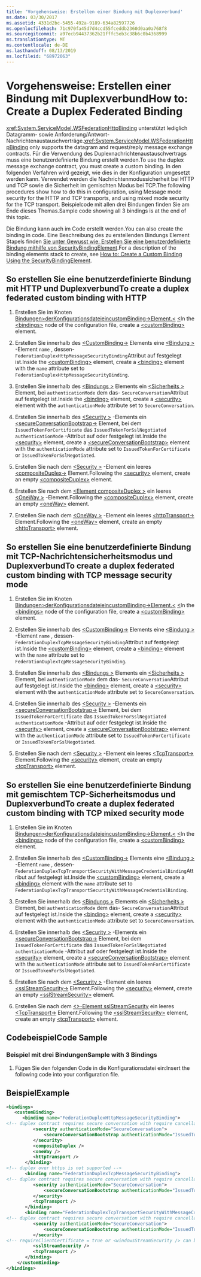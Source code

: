 ```yaml
---
title: 'Vorgehensweise: Erstellen einer Bindung mit Duplexverbund'
ms.date: 03/30/2017
ms.assetid: 4331d2bc-5455-492a-9189-634a82597726
ms.openlocfilehash: 71c970fa45d7d4ccd55fceddb2360d0aa0a768f8
ms.sourcegitcommit: a97ecb94437362b21fffc5eb3c38b6c0b4368999
ms.translationtype: MT
ms.contentlocale: de-DE
ms.lasthandoff: 08/13/2019
ms.locfileid: "68972063"
---
```

# <a name="how-to-create-a-duplex-federated-binding"></a><span data-ttu-id="25565-102">Vorgehensweise: Erstellen einer Bindung mit Duplexverbund</span><span class="sxs-lookup"><span data-stu-id="25565-102">How to: Create a Duplex Federated Binding</span></span>

<span data-ttu-id="25565-103"><xref:System.ServiceModel.WSFederationHttpBinding> unterstützt lediglich Datagramm- sowie Anforderung/Antwort-Nachrichtenaustauschverträge.</span><span class="sxs-lookup"><span data-stu-id="25565-103"><xref:System.ServiceModel.WSFederationHttpBinding> only supports the datagram and request/reply message exchange contracts.</span></span> <span data-ttu-id="25565-104">Für die Verwendung des Duplexnachrichtenaustauschvertrags muss eine benutzerdefinierte Bindung erstellt werden.</span><span class="sxs-lookup"><span data-stu-id="25565-104">To use the duplex message exchange contract, you must create a custom binding.</span></span> <span data-ttu-id="25565-105">In den folgenden Verfahren wird gezeigt, wie dies in der Konfiguration umgesetzt werden kann. Verwendet werden die Nachrichtenmodussicherheit bei HTTP und TCP sowie die Sicherheit im gemischten Modus bei TCP.</span><span class="sxs-lookup"><span data-stu-id="25565-105">The following procedures show how to do this in configuration, using Message mode security for the HTTP and TCP transports, and using mixed mode security for the TCP transport.</span></span> <span data-ttu-id="25565-106">Beispielcode mit allen drei Bindungen finden Sie am Ende dieses Themas.</span><span class="sxs-lookup"><span data-stu-id="25565-106">Sample code showing all 3 bindings is at the end of this topic.</span></span>

<span data-ttu-id="25565-107">Die Bindung kann auch im Code erstellt werden.</span><span class="sxs-lookup"><span data-stu-id="25565-107">You can also create the binding in code.</span></span> <span data-ttu-id="25565-108">Eine Beschreibung des zu erstellenden Bindungs Element Stapels finden [Sie unter Gewusst wie: Erstellen Sie eine benutzerdefinierte Bindung mithilfe von SecurityBindingElement](../../../../docs/framework/wcf/feature-details/how-to-create-a-custom-binding-using-the-securitybindingelement.md).</span><span class="sxs-lookup"><span data-stu-id="25565-108">For a description of the binding elements stack to create, see [How to: Create a Custom Binding Using the SecurityBindingElement](../../../../docs/framework/wcf/feature-details/how-to-create-a-custom-binding-using-the-securitybindingelement.md).</span></span>

## <a name="to-create-a-duplex-federated-custom-binding-with-http"></a><span data-ttu-id="25565-109">So erstellen Sie eine benutzerdefinierte Bindung mit HTTP und Duplexverbund</span><span class="sxs-lookup"><span data-stu-id="25565-109">To create a duplex federated custom binding with HTTP</span></span>

1. <span data-ttu-id="25565-110">Erstellen Sie im Knoten [ Bindungen>derKonfigurationsdateieincustomBinding->Element.\<](../../../../docs/framework/configure-apps/file-schema/wcf/bindings.md) [ \<](../../../../docs/framework/configure-apps/file-schema/wcf/custombinding.md)</span><span class="sxs-lookup"><span data-stu-id="25565-110">In the [\<bindings>](../../../../docs/framework/configure-apps/file-schema/wcf/bindings.md) node of the configuration file, create a [\<customBinding>](../../../../docs/framework/configure-apps/file-schema/wcf/custombinding.md) element.</span></span>

2. <span data-ttu-id="25565-111">Erstellen Sie innerhalb des [ \<CustomBinding->](../../../../docs/framework/configure-apps/file-schema/wcf/custombinding.md) Elements eine [ \<Bindung >](../../../../docs/framework/misc/binding.md) -Element `name` , dessen- `FederationDuplexHttpMessageSecurityBinding`Attribut auf festgelegt ist.</span><span class="sxs-lookup"><span data-stu-id="25565-111">Inside the [\<customBinding>](../../../../docs/framework/configure-apps/file-schema/wcf/custombinding.md) element, create a [\<binding>](../../../../docs/framework/misc/binding.md) element with the `name` attribute set to `FederationDuplexHttpMessageSecurityBinding`.</span></span>

3. <span data-ttu-id="25565-112">Erstellen Sie innerhalb des [ \<Bindungs >](../../../../docs/framework/misc/binding.md) Elements ein [ \<Sicherheits >](../../../../docs/framework/configure-apps/file-schema/wcf/security-of-custombinding.md) Element, bei `authenticationMode` dem das- `SecureConversation`Attribut auf festgelegt ist.</span><span class="sxs-lookup"><span data-stu-id="25565-112">Inside the [\<binding>](../../../../docs/framework/misc/binding.md) element, create a [\<security>](../../../../docs/framework/configure-apps/file-schema/wcf/security-of-custombinding.md) element with the `authenticationMode` attribute set to `SecureConversation`.</span></span>

4. <span data-ttu-id="25565-113">Erstellen Sie innerhalb des [ \<Security >](../../../../docs/framework/configure-apps/file-schema/wcf/security-of-custombinding.md) -Elements ein [ \<secureConversationBootstrap->](../../../../docs/framework/configure-apps/file-schema/wcf/secureconversationbootstrap.md) Element, bei dem `IssuedTokenForCertificate` das `IssuedTokenForSslNegotiated` `authenticationMode` -Attribut auf oder festgelegt ist.</span><span class="sxs-lookup"><span data-stu-id="25565-113">Inside the [\<security>](../../../../docs/framework/configure-apps/file-schema/wcf/security-of-custombinding.md) element, create a [\<secureConversationBootstrap>](../../../../docs/framework/configure-apps/file-schema/wcf/secureconversationbootstrap.md) element with the `authenticationMode` attribute set to `IssuedTokenForCertificate` or `IssuedTokenForSslNegotiated`.</span></span>

5. <span data-ttu-id="25565-114">Erstellen Sie nach dem [ \<Security >](../../../../docs/framework/configure-apps/file-schema/wcf/security-of-custombinding.md) -Element ein leeres [ \<compositeDuplex->](../../../../docs/framework/configure-apps/file-schema/wcf/compositeduplex.md) Element.</span><span class="sxs-lookup"><span data-stu-id="25565-114">Following the [\<security>](../../../../docs/framework/configure-apps/file-schema/wcf/security-of-custombinding.md) element, create an empty [\<compositeDuplex>](../../../../docs/framework/configure-apps/file-schema/wcf/compositeduplex.md) element.</span></span>

6. <span data-ttu-id="25565-115">Erstellen Sie nach dem [ \<Element compositeDuplex >](../../../../docs/framework/configure-apps/file-schema/wcf/compositeduplex.md) ein leeres [ \<OneWay >](../../../../docs/framework/configure-apps/file-schema/wcf/oneway.md) -Element.</span><span class="sxs-lookup"><span data-stu-id="25565-115">Following the [\<compositeDuplex>](../../../../docs/framework/configure-apps/file-schema/wcf/compositeduplex.md) element, create an empty [\<oneWay>](../../../../docs/framework/configure-apps/file-schema/wcf/oneway.md) element.</span></span>

7. <span data-ttu-id="25565-116">Erstellen Sie nach dem [ \<OneWay >](../../../../docs/framework/configure-apps/file-schema/wcf/oneway.md) -Element ein leeres [ \<httpTransport->](../../../../docs/framework/configure-apps/file-schema/wcf/httptransport.md) Element.</span><span class="sxs-lookup"><span data-stu-id="25565-116">Following the [\<oneWay>](../../../../docs/framework/configure-apps/file-schema/wcf/oneway.md) element, create an empty [\<httpTransport>](../../../../docs/framework/configure-apps/file-schema/wcf/httptransport.md) element.</span></span>

## <a name="to-create-a-duplex-federated-custom-binding-with-tcp-message-security-mode"></a><span data-ttu-id="25565-117">So erstellen Sie eine benutzerdefinierte Bindung mit TCP-Nachrichtensicherheitsmodus und Duplexverbund</span><span class="sxs-lookup"><span data-stu-id="25565-117">To create a duplex federated custom binding with TCP message security mode</span></span>

1. <span data-ttu-id="25565-118">Erstellen Sie im Knoten [ Bindungen>derKonfigurationsdateieincustomBinding->Element.\<](../../../../docs/framework/configure-apps/file-schema/wcf/bindings.md) [ \<](../../../../docs/framework/configure-apps/file-schema/wcf/custombinding.md)</span><span class="sxs-lookup"><span data-stu-id="25565-118">In the [\<bindings>](../../../../docs/framework/configure-apps/file-schema/wcf/bindings.md) node of the configuration file, create a [\<customBinding>](../../../../docs/framework/configure-apps/file-schema/wcf/custombinding.md) element.</span></span>

2. <span data-ttu-id="25565-119">Erstellen Sie innerhalb des [ \<CustomBinding->](../../../../docs/framework/configure-apps/file-schema/wcf/custombinding.md) Elements eine [ \<Bindung >](../../../../docs/framework/misc/binding.md) -Element `name` , dessen- `FederationDuplexTcpMessageSecurityBinding`Attribut auf festgelegt ist.</span><span class="sxs-lookup"><span data-stu-id="25565-119">Inside the [\<customBinding>](../../../../docs/framework/configure-apps/file-schema/wcf/custombinding.md) element, create a [\<binding>](../../../../docs/framework/misc/binding.md) element with the `name` attribute set to `FederationDuplexTcpMessageSecurityBinding`.</span></span>

3. <span data-ttu-id="25565-120">Erstellen Sie innerhalb des [ \<Bindungs >](../../../../docs/framework/misc/binding.md) Elements ein [ \<Sicherheits >](../../../../docs/framework/configure-apps/file-schema/wcf/security-of-custombinding.md) Element, bei `authenticationMode` dem das- `SecureConversation`Attribut auf festgelegt ist.</span><span class="sxs-lookup"><span data-stu-id="25565-120">Inside the [\<binding>](../../../../docs/framework/misc/binding.md) element, create a [\<security>](../../../../docs/framework/configure-apps/file-schema/wcf/security-of-custombinding.md) element with the `authenticationMode` attribute set to `SecureConversation`.</span></span>

4. <span data-ttu-id="25565-121">Erstellen Sie innerhalb des [ \<Security >](../../../../docs/framework/configure-apps/file-schema/wcf/security-of-custombinding.md) -Elements ein [ \<secureConversationBootstrap->](../../../../docs/framework/configure-apps/file-schema/wcf/secureconversationbootstrap.md) Element, bei dem `IssuedTokenForCertificate` das `IssuedTokenForSslNegotiated` `authenticationMode` -Attribut auf oder festgelegt ist.</span><span class="sxs-lookup"><span data-stu-id="25565-121">Inside the [\<security>](../../../../docs/framework/configure-apps/file-schema/wcf/security-of-custombinding.md) element, create a [\<secureConversationBootstrap>](../../../../docs/framework/configure-apps/file-schema/wcf/secureconversationbootstrap.md) element with the `authenticationMode` attribute set to `IssuedTokenForCertificate` or `IssuedTokenForSslNegotiated`.</span></span>

5. <span data-ttu-id="25565-122">Erstellen Sie nach dem [ \<Security >](../../../../docs/framework/configure-apps/file-schema/wcf/security-of-custombinding.md) -Element ein leeres [ \<TcpTransport->](../../../../docs/framework/configure-apps/file-schema/wcf/tcptransport.md) Element.</span><span class="sxs-lookup"><span data-stu-id="25565-122">Following the [\<security>](../../../../docs/framework/configure-apps/file-schema/wcf/security-of-custombinding.md) element, create an empty [\<tcpTransport>](../../../../docs/framework/configure-apps/file-schema/wcf/tcptransport.md) element.</span></span>

## <a name="to-create-a-duplex-federated-custom-binding-with-tcp-mixed-security-mode"></a><span data-ttu-id="25565-123">So erstellen Sie eine benutzerdefinierte Bindung mit gemischtem TCP-Sicherheitsmodus und Duplexverbund</span><span class="sxs-lookup"><span data-stu-id="25565-123">To create a duplex federated custom binding with TCP mixed security mode</span></span>

1. <span data-ttu-id="25565-124">Erstellen Sie im Knoten [ Bindungen>derKonfigurationsdateieincustomBinding->Element.\<](../../../../docs/framework/configure-apps/file-schema/wcf/bindings.md) [ \<](../../../../docs/framework/configure-apps/file-schema/wcf/custombinding.md)</span><span class="sxs-lookup"><span data-stu-id="25565-124">In the [\<bindings>](../../../../docs/framework/configure-apps/file-schema/wcf/bindings.md) node of the configuration file, create a [\<customBinding>](../../../../docs/framework/configure-apps/file-schema/wcf/custombinding.md) element.</span></span>

2. <span data-ttu-id="25565-125">Erstellen Sie innerhalb des [ \<CustomBinding->](../../../../docs/framework/configure-apps/file-schema/wcf/custombinding.md) Elements eine [ \<Bindung >](../../../../docs/framework/misc/binding.md) -Element `name` , dessen- `FederationDuplexTcpTransportSecurityWithMessageCredentialBinding`Attribut auf festgelegt ist.</span><span class="sxs-lookup"><span data-stu-id="25565-125">Inside the [\<customBinding>](../../../../docs/framework/configure-apps/file-schema/wcf/custombinding.md) element, create a [\<binding>](../../../../docs/framework/misc/binding.md) element with the `name` attribute set to `FederationDuplexTcpTransportSecurityWithMessageCredentialBinding`.</span></span>

3. <span data-ttu-id="25565-126">Erstellen Sie innerhalb des [ \<Bindungs >](../../../../docs/framework/misc/binding.md) Elements ein [ \<Sicherheits >](../../../../docs/framework/configure-apps/file-schema/wcf/security-of-custombinding.md) Element, bei `authenticationMode` dem das- `SecureConversation`Attribut auf festgelegt ist.</span><span class="sxs-lookup"><span data-stu-id="25565-126">Inside the [\<binding>](../../../../docs/framework/misc/binding.md) element, create a [\<security>](../../../../docs/framework/configure-apps/file-schema/wcf/security-of-custombinding.md) element with the `authenticationMode` attribute set to `SecureConversation`.</span></span>

4. <span data-ttu-id="25565-127">Erstellen Sie innerhalb des [ \<Security >](../../../../docs/framework/configure-apps/file-schema/wcf/security-of-custombinding.md) -Elements ein [ \<secureConversationBootstrap->](../../../../docs/framework/configure-apps/file-schema/wcf/secureconversationbootstrap.md) Element, bei dem `IssuedTokenForCertificate` das `IssuedTokenForSslNegotiated` `authenticationMode` -Attribut auf oder festgelegt ist.</span><span class="sxs-lookup"><span data-stu-id="25565-127">Inside the [\<security>](../../../../docs/framework/configure-apps/file-schema/wcf/security-of-custombinding.md) element, create a [\<secureConversationBootstrap>](../../../../docs/framework/configure-apps/file-schema/wcf/secureconversationbootstrap.md) element with the `authenticationMode` attribute set to `IssuedTokenForCertificate` or `IssuedTokenForSslNegotiated`.</span></span>

5. <span data-ttu-id="25565-128">Erstellen Sie nach dem [ \<Security >](../../../../docs/framework/configure-apps/file-schema/wcf/security-of-custombinding.md) -Element ein leeres [ \<sslStreamSecurity->](../../../../docs/framework/configure-apps/file-schema/wcf/sslstreamsecurity.md) Element.</span><span class="sxs-lookup"><span data-stu-id="25565-128">Following the [\<security>](../../../../docs/framework/configure-apps/file-schema/wcf/security-of-custombinding.md) element, create an empty [\<sslStreamSecurity>](../../../../docs/framework/configure-apps/file-schema/wcf/sslstreamsecurity.md) element.</span></span>

6. <span data-ttu-id="25565-129">Erstellen Sie nach dem [ \<>-Element sslStreamSecurity](../../../../docs/framework/configure-apps/file-schema/wcf/sslstreamsecurity.md) ein leeres [ \<TcpTransport->](../../../../docs/framework/configure-apps/file-schema/wcf/tcptransport.md) Element.</span><span class="sxs-lookup"><span data-stu-id="25565-129">Following the [\<sslStreamSecurity>](../../../../docs/framework/configure-apps/file-schema/wcf/sslstreamsecurity.md) element, create an empty [\<tcpTransport>](../../../../docs/framework/configure-apps/file-schema/wcf/tcptransport.md) element.</span></span>

## <a name="code-sample"></a><span data-ttu-id="25565-130">Codebeispiel</span><span class="sxs-lookup"><span data-stu-id="25565-130">Code Sample</span></span>

### <a name="sample-with-3-bindings"></a><span data-ttu-id="25565-131">Beispiel mit drei Bindungen</span><span class="sxs-lookup"><span data-stu-id="25565-131">Sample with 3 Bindings</span></span>

1. <span data-ttu-id="25565-132">Fügen Sie den folgenden Code in die Konfigurationsdatei ein:</span><span class="sxs-lookup"><span data-stu-id="25565-132">Insert the following code into your configuration file.</span></span>

## <a name="example"></a><span data-ttu-id="25565-133">Beispiel</span><span class="sxs-lookup"><span data-stu-id="25565-133">Example</span></span>

```xml
<bindings>
   <customBinding>
      <binding name="FederationDuplexHttpMessageSecurityBinding">
<!-- duplex contract requires secure conversation with require cancellation = true -->
          <security authenticationMode="SecureConversation">
              <secureConversationBootstrap authenticationMode="IssuedTokenForSslNegotiated" />
          </security>
          <compositeDuplex />
          <oneWay />
          <httpTransport />
       </binding>
<!-- duplex over https is not supported -->
       <binding name="FederationDuplexTcpMessageSecurityBinding">
<!-- duplex contract requires secure conversation with require cancellation = true -->
          <security authenticationMode="SecureConversation">
              <secureConversationBootstrap authenticationMode="IssuedTokenForSslNegotiated" />
          </security>
          <tcpTransport />
       </binding>
       <binding name="FederationDuplexTcpTransportSecurityWithMessageCredentialsBinding">
<!-- duplex contract requires secure conversation with require cancellation = true -->
          <security authenticationMode="SecureConversation">
              <secureConversationBootstrap authenticationMode="IssuedTokenOverTransport" />
          </security>
<!-- requireClientCertificate = true or <windowsStreamSecurity /> can be used, but does not make sense for most scenarios -->
          <sslStreamSecurity />
          <tcpTransport />
       </binding>
    </customBinding>
</bindings>
```
